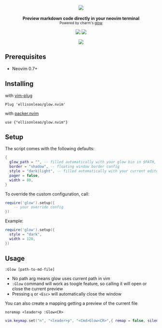 <h1 align="center">
  <img src="https://i.postimg.cc/Y9Z030zC/glow-nvim.jpg" />
</h1>

<div align="center">
  <p>
    <strong>Preview markdown code directly in your neovim terminal</strong><br/>
    <small>Powered by charm's <a href="https://github.com/charmbracelet/glow">glow</a></small>
  </p>
  <img src="https://img.shields.io/badge/Made%20with%20Lua-blueviolet.svg?style=for-the-badge&logo=lua" />
  <img src="https://img.shields.io/github/workflow/status/ellisonleao/glow.nvim/default?style=for-the-badge" />
  <p>
  <img src="https://i.postimg.cc/rynmX2X8/glow.gif" />
  </p>
</div>

## Prerequisites

- Neovim 0.7+

## Installing

with [vim-plug](https://github.com/junegunn/vim-plug)

```
Plug 'ellisonleao/glow.nvim'
```

with [packer.nvim](https://github.com/wbthomason/packer.nvim)

```
use {"ellisonleao/glow.nvim"}
```

## Setup

The script comes with the following defaults:

```lua
{
  glow_path = "", -- filled automatically with your glow bin in $PATH,
  border = "shadow", -- floating window border config
  style = "dark|light", -- filled automatically with your current editor background, you can override suing glow json style
  pager = false,
  width = 80,
}
```

To override the custom configuration, call:

```lua
require('glow').setup({
    -- your override config
})
```

Example:

```lua
require('glow').setup({
  style = "dark",
  width = 120,
})
```

## Usage

```
:Glow [path-to-md-file]
```

- No path arg means glow uses current path in vim
- `:Glow` command will work as toogle feature, so calling it will open or close the current preview
- Pressing `q` or `<Esc>` will automatically close the window

You can also create a mapping getting a preview of the current file

```viml
noremap <leader>p :Glow<CR>
```

```lua
vim.keymap.set("n", "<leader>p", "<Cmd>Glow<CR>",{ remap = false, silent = true })
```
